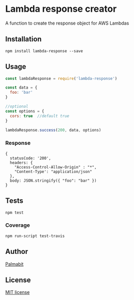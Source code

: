 # Lambda response creator

A function to create the response object for AWS Lambdas

## Installation

```
npm install lambda-response --save
```

## Usage

```js
const lambdaResponse = require('lambda-response')

const data = {
  foo: 'bar'
}

//optional
const options = {
  cors: true  //default true
}

lambdaResponse.success(200, data, options)
```

### Response

```
{
  statusCode: '200',
  headers: {
    "Access-Control-Allow-Origin" : "*",
    "Content-Type': "application/json"
  },
  body: JSON.stringify({ "foo": "bar" })
}
```


## Tests
```
npm test
```

### Coverage

```
npm run-script test-travis
```

## Author

[Palmabit](https://palmabit.com)

## License

[MIT license](LICENSE)
